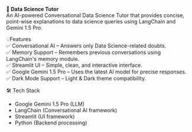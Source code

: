 **🤖 Data Science Tutor**    
An AI-powered Conversational Data Science Tutor that provides concise, point-wise explanations to data science queries using LangChain and Gemini 1.5 Pro.    

💡Features    
✅ Conversational AI – Answers only Data Science-related doubts.    
✅ Memory Support – Remembers previous conversations using LangChain's memory module.    
✅ Streamlit UI – Simple, clean, and interactive interface.     
✅ Google Gemini 1.5 Pro – Uses the latest AI model for precise responses.     
✅ Dark Mode Support – Light & Dark theme compatibility.     

🛠 Tech Stack    
- Google Gemini 1.5 Pro (LLM)     
- LangChain (Conversational AI framework)     
- Streamlit (UI framework)     
- Python (Backend processing)     
